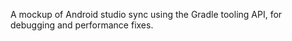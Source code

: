 A mockup of Android studio sync using the Gradle tooling API, for debugging and performance fixes. 
